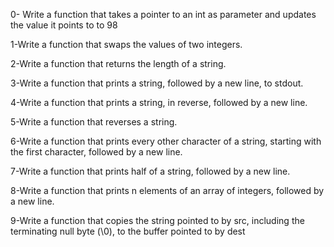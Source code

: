 0- Write a function that takes a pointer to an int as parameter and updates the value it points to to 98 

1-Write a function that swaps the values of two integers.

2-Write a function that returns the length of a string.

3-Write a function that prints a string, followed by a new line, to stdout.

4-Write a function that prints a string, in reverse, followed by a new line.

5-Write a function that reverses a string.

6-Write a function that prints every other character of a string, starting with the first character, followed by a new line.

7-Write a function that prints half of a string, followed by a new line.

8-Write a function that prints n elements of an array of integers, followed by a new line.

9-Write a function that copies the string pointed to by src, including the terminating null byte (\0), to the buffer pointed to by dest
